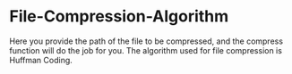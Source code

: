 # File-Compression-Algorithm
Here you provide the path of the file to be compressed, and the compress function will do the job for you. The algorithm used for file compression is Huffman Coding.
